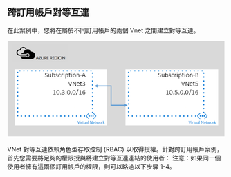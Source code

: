## 跨訂用帳戶對等互連

在此案例中，您將在屬於不同訂用帳戶的兩個 Vnet 之間建立對等互連。

![跨子案例](./media/virtual-networks-create-vnetpeering-scenario-crosssub-include/figure01.PNG)

VNet 對等互連依賴角色型存取控制 (RBAC) 以取得授權。針對跨訂用帳戶案例，首先您需要將足夠的權限授與將建立對等互連連結的使用者︰ 注意︰如果同一個使用者擁有這兩個訂用帳戶的權限，則可以略過以下步驟 1-4。

<!---HONumber=AcomDC_0803_2016-->